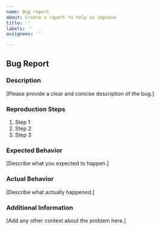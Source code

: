 ```yaml
---
name: Bug report
about: Create a report to help us improve
title: ''
labels: ''
assignees: ''

---
```


## Bug Report

### Description

[Please provide a clear and concise description of the bug.]

### Reproduction Steps

1. Step 1
2. Step 2
3. Step 3

### Expected Behavior

[Describe what you expected to happen.]

### Actual Behavior

[Describe what actually happened.]

### Additional Information

[Add any other context about the problem here.]
